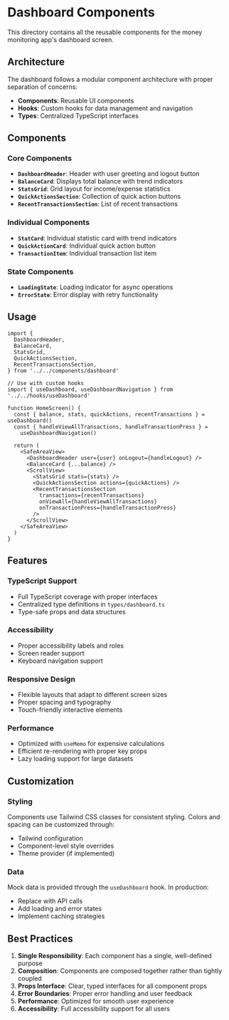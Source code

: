 # Dashboard Components

This directory contains all the reusable components for the money monitoring app's dashboard screen.

## Architecture

The dashboard follows a modular component architecture with proper separation of concerns:

- **Components**: Reusable UI components
- **Hooks**: Custom hooks for data management and navigation
- **Types**: Centralized TypeScript interfaces

## Components

### Core Components

- **`DashboardHeader`**: Header with user greeting and logout button
- **`BalanceCard`**: Displays total balance with trend indicators
- **`StatsGrid`**: Grid layout for income/expense statistics
- **`QuickActionsSection`**: Collection of quick action buttons
- **`RecentTransactionsSection`**: List of recent transactions

### Individual Components

- **`StatCard`**: Individual statistic card with trend indicators
- **`QuickActionCard`**: Individual quick action button
- **`TransactionItem`**: Individual transaction list item

### State Components

- **`LoadingState`**: Loading indicator for async operations
- **`ErrorState`**: Error display with retry functionality

## Usage

```tsx
import {
  DashboardHeader,
  BalanceCard,
  StatsGrid,
  QuickActionsSection,
  RecentTransactionsSection,
} from '../../components/dashboard'

// Use with custom hooks
import { useDashboard, useDashboardNavigation } from '../../hooks/useDashboard'

function HomeScreen() {
  const { balance, stats, quickActions, recentTransactions } = useDashboard()
  const { handleViewAllTransactions, handleTransactionPress } =
    useDashboardNavigation()

  return (
    <SafeAreaView>
      <DashboardHeader user={user} onLogout={handleLogout} />
      <BalanceCard {...balance} />
      <ScrollView>
        <StatsGrid stats={stats} />
        <QuickActionsSection actions={quickActions} />
        <RecentTransactionsSection
          transactions={recentTransactions}
          onViewAll={handleViewAllTransactions}
          onTransactionPress={handleTransactionPress}
        />
      </ScrollView>
    </SafeAreaView>
  )
}
```

## Features

### TypeScript Support

- Full TypeScript coverage with proper interfaces
- Centralized type definitions in `types/dashboard.ts`
- Type-safe props and data structures

### Accessibility

- Proper accessibility labels and roles
- Screen reader support
- Keyboard navigation support

### Responsive Design

- Flexible layouts that adapt to different screen sizes
- Proper spacing and typography
- Touch-friendly interactive elements

### Performance

- Optimized with `useMemo` for expensive calculations
- Efficient re-rendering with proper key props
- Lazy loading support for large datasets

## Customization

### Styling

Components use Tailwind CSS classes for consistent styling. Colors and spacing can be customized through:

- Tailwind configuration
- Component-level style overrides
- Theme provider (if implemented)

### Data

Mock data is provided through the `useDashboard` hook. In production:

- Replace with API calls
- Add loading and error states
- Implement caching strategies

## Best Practices

1. **Single Responsibility**: Each component has a single, well-defined purpose
2. **Composition**: Components are composed together rather than tightly coupled
3. **Props Interface**: Clear, typed interfaces for all component props
4. **Error Boundaries**: Proper error handling and user feedback
5. **Performance**: Optimized for smooth user experience
6. **Accessibility**: Full accessibility support for all users
